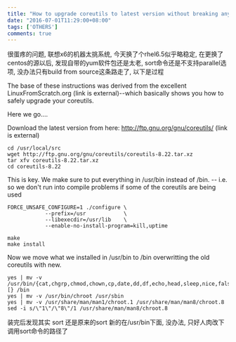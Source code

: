 ```yaml
---
title: "How to upgrade coreutils to latest version without breaking anything.(from"
date: "2016-07-01T11:29:00+08:00"
tags: ['OTHERS']
comments: true
---
```



很蛋疼的问题, 联想x6的机器太挑系统, 今天换了个rhel6.5似乎略稳定, 在更换了centos的源以后, 发现自带的yum软件包还是太老, sort命令还是不支持parallel选项, 没办法只有build from source这条路走了, 以下是过程

The base of these instructions was derived from the excellent LinuxFromScratch.org (link is external)--which basically shows you how to safely upgrade your coreutils.

Here we go....

Download the latest version from here: http://ftp.gnu.org/gnu/coreutils/ (link is external)

```
cd /usr/local/src
wget http://ftp.gnu.org/gnu/coreutils/coreutils-8.22.tar.xz
tar xfv coreutils-8.22.tar.xz
cd coreutils-8.22
```
This is key. We make sure to put everything in /usr/bin instead of /bin. -- i.e. so we don't run into compile problems if some of the coreutils are being used

```
FORCE_UNSAFE_CONFIGURE=1 ./configure \
            --prefix=/usr            \
            --libexecdir=/usr/lib    \
            --enable-no-install-program=kill,uptime
 
make
make install
```
Now we move what we installed in /usr/bin to /bin overwritting the old coreutils with new.
```
yes | mv -v /usr/bin/{cat,chgrp,chmod,chown,cp,date,dd,df,echo,head,sleep,nice,false,ln,ls,mkdir,mknod,mv,pwd,rm,rmdir,stty,sync,true,uname,test,[} /bin
yes | mv -v /usr/bin/chroot /usr/sbin
yes | mv -v /usr/share/man/man1/chroot.1 /usr/share/man/man8/chroot.8
sed -i s/\"1\"/\"8\"/1 /usr/share/man/man8/chroot.8
```
装完后发现其实 sort 还是原来的sort 新的在/usr/bin下面, 没办法, 只好人肉改下调用sort命令的路径了
